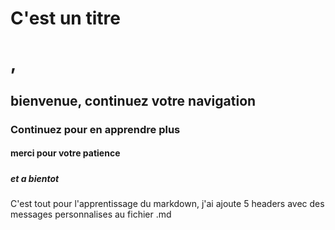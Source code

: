 
# C'est un titre <h1>, 
## <h2> bienvenue, continuez votre navigation
### <h3> Continuez pour en apprendre plus
#### <h4> merci pour votre patience
##### <h5> et a bientot
C'est tout pour l'apprentissage du markdown, j'ai ajoute 5 headers avec des messages personnalises au fichier .md

